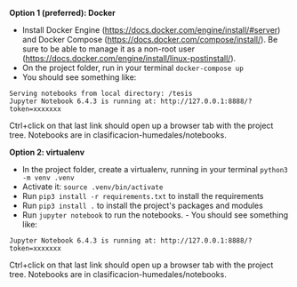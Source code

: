 **Option 1 (preferred): Docker**

- Install Docker Engine (https://docs.docker.com/engine/install/#server) and Docker Compose (https://docs.docker.com/compose/install/). Be sure to be able to manage it as a non-root user (https://docs.docker.com/engine/install/linux-postinstall/).
- On the project folder, run in your terminal `docker-compose up`
- You should see something like:
```
Serving notebooks from local directory: /tesis
Jupyter Notebook 6.4.3 is running at: http://127.0.0.1:8888/?token=xxxxxxx
```

Ctrl+click on that last link should open up a browser tab with the project tree. Notebooks are in clasificacion-humedales/notebooks.


**Option 2: virtualenv**

- In the project folder, create a virtualenv, running in your terminal `python3 -m venv .venv`
- Activate it: `source .venv/bin/activate`
- Run `pip3 install -r requirements.txt` to install the requirements
- Run `pip3 install .` to install the project's packages and modules
- Run `jupyter notebook` to run the notebooks. - You should see something like:
```
Jupyter Notebook 6.4.3 is running at: http://127.0.0.1:8888/?token=xxxxxxx
```

Ctrl+click on that last link should open up a browser tab with the project tree. Notebooks are in clasificacion-humedales/notebooks.
